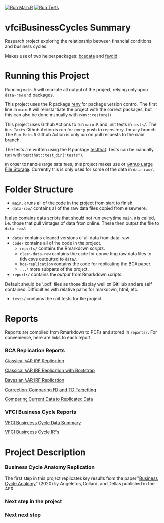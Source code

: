 [![Run Main.R](https://github.com/VFCI/vfciBusinessCycles/actions/workflows/main.yml/badge.svg?event=pull_request)](https://github.com/VFCI/vfciBusinessCycles/actions/workflows/main.yml)
[![Run Tests](https://github.com/VFCI/vfciBusinessCycles/actions/workflows/test.yml/badge.svg)](https://github.com/VFCI/vfciBusinessCycles/actions/workflows/test.yml)
# vfciBusinessCycles Summary
Research project exploring the relationship between financial conditions and business cycles.

Makes use of two helper packages: [bcadata](https://github.com/VFCI/bcadata) and [fevdid](https://github.com/VFCI/fevdid).

# Running this Project
Running `main.R` will recreate all output of the project, relying only upon `data-raw` and packages.

This project uses the R package [renv](https://rstudio.github.io/renv/articles/renv.html) for package version control.
The first line in `main.R` will reinstantiate the project with the correct packages, but this can also be done manually with `renv::restore()`.

This project uses Github Actions to run `main.R` and unit tests in `tests/`.
The `Run Tests` Github Action is run for every push to repository, for any branch.
The `Run Main.R` Github Action is only run on pull requests to the main branch.

The tests are written using the R package [testthat](https://testthat.r-lib.org).
Tests can be manually run with `testthat::test_dir("tests")`.

In order to handle large data files, this project makes use of [Github Large File Storage](https://docs.github.com/en/repositories/working-with-files/managing-large-files/about-git-large-file-storage).
Currently this is only used for some of the data in `data-raw/`.

# Folder Structure

- `main.R` runs all of the code in the project from start to finish.
- `data-raw/` contains all of the raw data files copied from elsewhere.

It also contains data scripts that should not run everytime `main.R` is called, i.e. those that pull vintages of data from online. These then output the file to `data-raw/`.
- `data/` contains cleaned versions of all data from data-raw .
- `code/` contains all of the code in the project.
    - `reports/` contains the Rmarkdown *scripts*.
    - `clean-data-raw` contains the code for converting raw data files to tidy csvs outputted to `data/`.
    - `bca-replication` contains the code for replicating the BCA paper.
    - `.../` more subparts of the project.
- `reports/` contains the *output* from Rmarkdown scripts.

Default should be '.pdf' files as those display well on GitHub and are self contained.  Difficulties with relative paths for markdown, html, etc.

- `tests/` contains the unit tests for the project.


# Reports

Reports are compiled from Rmarkdown to PDFs and stored in `reports/`.
For convenience, here are links to each report.

### BCA Replication Reports

[Classical VAR IRF Replication](reports/ClassicalVARIRFReplication.pdf)

[Classical VAR IRF Replication with Bootstrap](reports/ClassicalVARIRFbootReplication.pdf)

[Bayesian VAR IRF Replication](reports/BayesianVARIRFReplication.pdf)

[Correction: Comparing FD and TD Targetting](reports/CompareFDTDTargetting.pdf)

[Comparing Current Data to Replicated Data](reports/CurrentDataVARIRFs.pdf)

### VFCI Business Cycle Reports

[VFCI Busincess Cycle Data Summary](reports/VFCIBusinessCycleDataSummary.pdf)

[VFCI Busincess Cycle IRFs](reports/VFCIBusinessCycleVARIRFs.pdf)

# Project Description

### Business Cycle Anatomy Replication
The first step in this project replicates key results from the paper "[Business Cycle Anatomy](https://www.aeaweb.org/articles?id=10.1257/aer.20181174)" (2020) by Angeletos, Collard, and Dellas published in the AER.


### Next step in the project

### Next next step